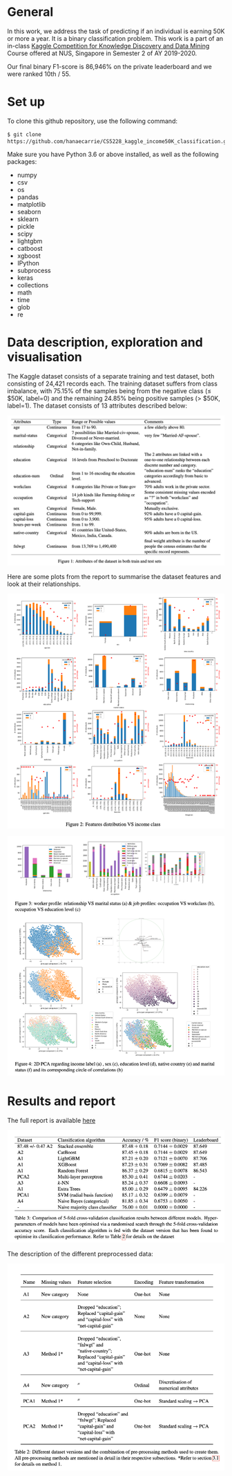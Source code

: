 # General

In this work, we address the task of predicting if an individual is earning 50K or more a year. It is a binary classification problem.
This work is a part of an in-class [Kaggle Competition for Knowledge Discovery and Data Mining](https://www.kaggle.com/c/cs5228) Course offered at NUS, Singapore in Semester 2 of AY 2019-2020.

Our final binary F1-score is 86,946\% on the private leaderboard and we were ranked 10th / 55.

# Set up

To clone this github repository, use the following command:

``` 
$ git clone https://github.com/hanaecarrie/CS5228_kaggle_income50K_classification.git 
```

Make sure you have Python 3.6 or above installed, as well as the following packages:
- numpy
- csv
- os
- pandas
- matplotlib
- seaborn
- sklearn
- pickle
- scipy
- lightgbm
- catboost
- xgboost
- IPython
- subprocess
- keras
- collections
- math
- time
- glob
- re

# Data description, exploration and visualisation

The Kaggle dataset consists of a separate training and test dataset, both consisting of 24,421 records each. 
The training dataset suffers from class imbalance, with 75.15\% of the samples being from the negative class (≤ \$50K, label=0) and the remaining 24.85\% being positive samples (> \$50K, label=1).
The dataset consists of 13 attributes described below:

![Alt text](figures/figure1.png?raw=true "Title")

Here are some plots from the report to summarise the dataset features and look at their relationships.

![Alt text](figures/figure2.png?raw=true "Title")

![Alt text](figures/figure3-4.png?raw=true "Title")


# Results and report

The full report is available [here](https://github.com/hanaecarrie/CS5228_kaggle_income50K_classification/blob/master/Report.pdf)

![Alt text](figures/table3.png?raw=true "Title")

The description of the different preprocessed data: 

![Alt text](figures/table2.png?raw=true "Title")